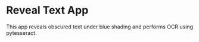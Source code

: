 
# Reveal Text App

This app reveals obscured text under blue shading and performs OCR using pytesseract.
